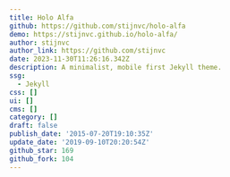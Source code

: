 ```yaml
---
title: Holo Alfa
github: https://github.com/stijnvc/holo-alfa
demo: https://stijnvc.github.io/holo-alfa/
author: stijnvc
author_link: https://github.com/stijnvc
date: 2023-11-30T11:26:16.342Z
description: A minimalist, mobile first Jekyll theme.
ssg:
  - Jekyll
css: []
ui: []
cms: []
category: []
draft: false
publish_date: '2015-07-20T19:10:35Z'
update_date: '2019-09-10T20:20:54Z'
github_star: 169
github_fork: 104
---
```

